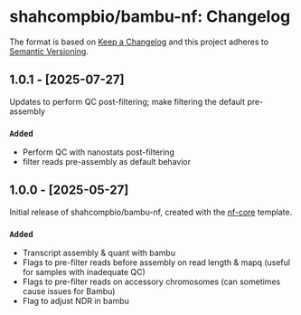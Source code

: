 # shahcompbio/bambu-nf: Changelog

The format is based on [Keep a Changelog](https://keepachangelog.com/en/1.0.0/)
and this project adheres to [Semantic Versioning](https://semver.org/spec/v2.0.0.html).

## 1.0.1 - [2025-07-27]

Updates to perform QC post-filtering; make filtering the default pre-assembly

### `Added`

- Perform QC with nanostats post-filtering
- filter reads pre-assembly as default behavior

## 1.0.0 - [2025-05-27]

Initial release of shahcompbio/bambu-nf, created with the [nf-core](https://nf-co.re/) template.

### `Added`

- Transcript assembly & quant with bambu
- Flags to pre-filter reads before assembly on read length & mapq (useful for samples with inadequate QC)
- Flags to pre-filter reads on accessory chromosomes (can sometimes cause issues for Bambu)
- Flag to adjust NDR in bambu

